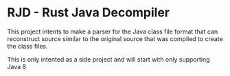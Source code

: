 # RJD - Rust Java Decompiler

This project intents to make a parser for the Java class file format that can
reconstruct source similar to the original source that was compiled to create
the class files.

This is only intented as a side project and will start with only supporting Java 8
